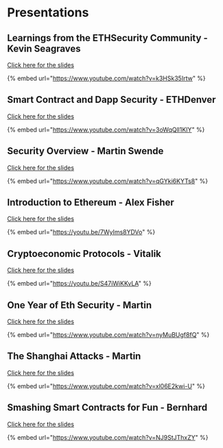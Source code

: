 Presentations
=========================   

## Learnings from the ETHSecurity Community - Kevin Seagraves   

[Click here for the slides](https://docs.google.com/presentation/d/1mbVHeu5V_ptQ9v7yqlqjd7sRfWyBs5izdo6wBQf33bg/edit?usp=sharing)   

{% embed url="https://www.youtube.com/watch?v=k3HSk35Irtw" %}   

## Smart Contract and Dapp Security - ETHDenver   

[Click here for the slides](https://docs.google.com/presentation/d/1n7PAqdIedfeIGF-4-TELJZjz-_XOrFPU3gABvjcGmrk/edit?usp=sharing)   

{% embed url="https://www.youtube.com/watch?v=3oWqQll1KIY" %}   

## Security Overview - Martin Swende   

[Click here for the slides](https://drive.google.com/file/d/0B69CiKIMgsyeSkdXc1ZuSFE2YWYwamhRc2ZBRjB3ZkladVRN/view?usp=sharing)   

{% embed url="https://www.youtube.com/watch?v=qGYki6KYTs8" %}   

## Introduction to Ethereum - Alex Fisher   

[Click here for the slides](https://docs.google.com/presentation/d/1t9IhJx-FsYv6iCRTUL9tB1oPIX3QmYWtznWuN5-D4dU)   

{% embed url="https://youtu.be/7WyIms8YDVo" %}   

## Cryptoeconomic Protocols - Vitalik   

[Click here for the slides](https://www.slideshare.net/ethereum/vitalik-buterin-cryptoeconomic-protocols-in-the-context-of-wider-society)   

{% embed url="https://youtu.be/S47iWiKKvLA" %}   

## One Year of Eth Security - Martin

[Click here for the slides](https://drive.google.com/file/d/0B69CiKIMgsyeel9EVGJVd2xjNUxfZkllTEFkMUdHY2ltQ2dZ/view?usp=sharing)   

{% embed url="https://www.youtube.com/watch?v=nyMuBUgf8fQ" %}   

## The Shanghai Attacks - Martin

[Click here for the slides](https://drive.google.com/file/d/0B69CiKIMgsyeMzk1aVdTd1dXYU9SRFdycG5Md1lxLUlvRVl3/view?usp=sharing)   

{% embed url="https://www.youtube.com/watch?v=xl06E2kwi-U" %}   

## Smashing Smart Contracts for Fun - Bernhard   

[Click here for the slides](https://github.com/b-mueller/smashing-smart-contracts/blob/master/smashing-smart-contracts-1of1.pdf)   

{% embed url="https://www.youtube.com/watch?v=NJ9StJThxZY" %}   
